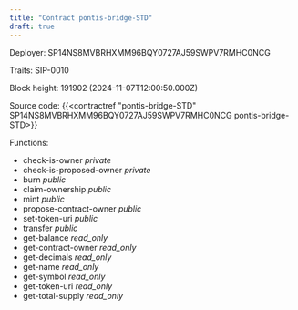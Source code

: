 ```yaml
---
title: "Contract pontis-bridge-STD"
draft: true
---
```

Deployer: SP14NS8MVBRHXMM96BQY0727AJ59SWPV7RMHC0NCG

Traits:
 SIP-0010



Block height: 191902 (2024-11-07T12:00:50.000Z)

Source code: {{<contractref "pontis-bridge-STD" SP14NS8MVBRHXMM96BQY0727AJ59SWPV7RMHC0NCG pontis-bridge-STD>}}

Functions:

* check-is-owner _private_
* check-is-proposed-owner _private_
* burn _public_
* claim-ownership _public_
* mint _public_
* propose-contract-owner _public_
* set-token-uri _public_
* transfer _public_
* get-balance _read_only_
* get-contract-owner _read_only_
* get-decimals _read_only_
* get-name _read_only_
* get-symbol _read_only_
* get-token-uri _read_only_
* get-total-supply _read_only_
